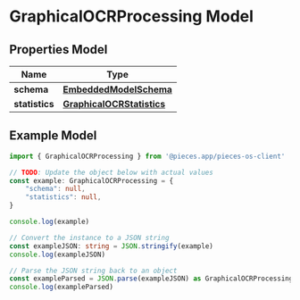 
# GraphicalOCRProcessing Model


## Properties Model

Name | Type
------------ | -------------
**schema** | [**EmbeddedModelSchema**](EmbeddedModelSchema)
**statistics** | [**GraphicalOCRStatistics**](GraphicalOCRStatistics)

## Example Model

```typescript
import { GraphicalOCRProcessing } from '@pieces.app/pieces-os-client'

// TODO: Update the object below with actual values
const example: GraphicalOCRProcessing = {
    "schema": null,
    "statistics": null,
}

console.log(example)

// Convert the instance to a JSON string
const exampleJSON: string = JSON.stringify(example)
console.log(exampleJSON)

// Parse the JSON string back to an object
const exampleParsed = JSON.parse(exampleJSON) as GraphicalOCRProcessing
console.log(exampleParsed)
```


